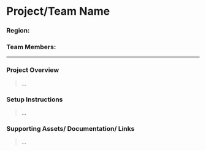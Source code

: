# Project/Team Name

### **Region:**

### **Team Members**:

---

### Project Overview

> ...

### Setup Instructions

> ...

### Supporting Assets/ Documentation/ Links

> ...
